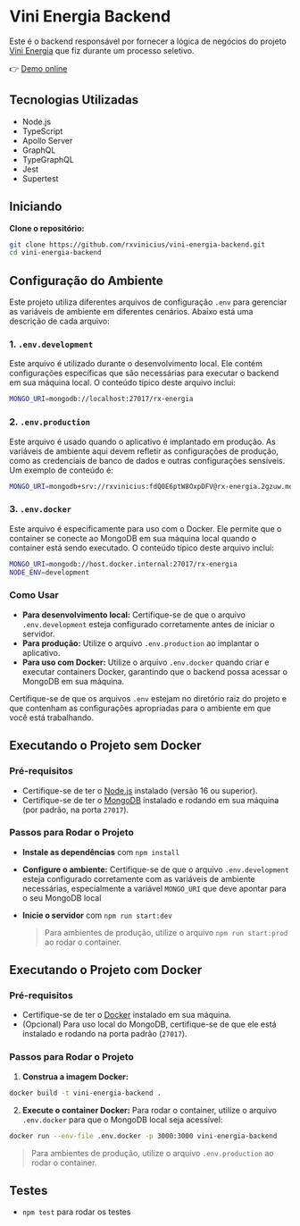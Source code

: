 # Vini Energia Backend

Este é o backend responsável por fornecer a lógica de negócios do projeto [Vini Energia](https://github.com/rxvinicius/vini-energia-frontend) que fiz durante um processo seletivo.

👉 [Demo online](https://vini-energia-backend-production.up.railway.app)

## Tecnologias Utilizadas

- Node.js
- TypeScript
- Apollo Server
- GraphQL
- TypeGraphQL
- Jest
- Supertest

## Iniciando

**Clone o repositório:**

```bash
git clone https://github.com/rxvinicius/vini-energia-backend.git
cd vini-energia-backend
```

## Configuração do Ambiente

Este projeto utiliza diferentes arquivos de configuração `.env` para gerenciar as variáveis de ambiente em diferentes cenários. Abaixo está uma descrição de cada arquivo:

### 1. `.env.development`

Este arquivo é utilizado durante o desenvolvimento local. Ele contém configurações específicas que são necessárias para executar o backend em sua máquina local. O conteúdo típico deste arquivo inclui:

```bash
MONGO_URI=mongodb://localhost:27017/rx-energia
```

### 2. `.env.production`

Este arquivo é usado quando o aplicativo é implantado em produção. As variáveis de ambiente aqui devem refletir as configurações de produção, como as credenciais de banco de dados e outras configurações sensíveis. Um exemplo de conteúdo é:

```bash
MONGO_URI=mongodb+srv://rxvinicius:fdQ0E6ptW8OxpDFV@rx-energia.2gzuw.mongodb.net/rx-energia?retryWrites=true&w=majority&appName=rx-energia
```

### 3. `.env.docker`

Este arquivo é especificamente para uso com o Docker. Ele permite que o container se conecte ao MongoDB em sua máquina local quando o container está sendo executado. O conteúdo típico deste arquivo inclui:

```bash
MONGO_URI=mongodb://host.docker.internal:27017/rx-energia
NODE_ENV=development
```

### Como Usar

- **Para desenvolvimento local:** Certifique-se de que o arquivo `.env.development` esteja configurado corretamente antes de iniciar o servidor.
- **Para produção:** Utilize o arquivo `.env.production` ao implantar o aplicativo.
- **Para uso com Docker:** Utilize o arquivo `.env.docker` quando criar e executar containers Docker, garantindo que o backend possa acessar o MongoDB em sua máquina.

Certifique-se de que os arquivos `.env` estejam no diretório raiz do projeto e que contenham as configurações apropriadas para o ambiente em que você está trabalhando.

## Executando o Projeto sem Docker

### Pré-requisitos

- Certifique-se de ter o [Node.js](https://nodejs.org/) instalado (versão 16 ou superior).
- Certifique-se de ter o [MongoDB](https://www.mongodb.com/try/download/community) instalado e rodando em sua máquina (por padrão, na porta `27017`).

### Passos para Rodar o Projeto

- **Instale as dependências** com `npm install`
- **Configure o ambiente:** Certifique-se de que o arquivo `.env.development` esteja configurado corretamente com as variáveis de ambiente necessárias, especialmente a variável `MONGO_URI` que deve apontar para o seu MongoDB local
- **Inicie o servidor** com `npm run start:dev`

  > Para ambientes de produção, utilize o arquivo `npm run start:prod` ao rodar o container.

## Executando o Projeto com Docker

### Pré-requisitos

- Certifique-se de ter o [Docker](https://www.docker.com/get-started) instalado em sua máquina.
- (Opcional) Para uso local do MongoDB, certifique-se de que ele está instalado e rodando na porta padrão (`27017`).

### Passos para Rodar o Projeto

1. **Construa a imagem Docker:**

```bash
docker build -t vini-energia-backend .
```

2. **Execute o container Docker:** Para rodar o container, utilize o arquivo `.env.docker` para que o MongoDB local seja acessível:

```bash
docker run --env-file .env.docker -p 3000:3000 vini-energia-backend
```

> Para ambientes de produção, utilize o arquivo `.env.production` ao rodar o container.

## Testes

- `npm test` para rodar os testes
